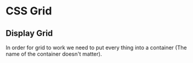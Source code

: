 # CSS Grid

## Display Grid

In order for grid to work we need to put every thing into a container (The name of the container doesn't matter).
